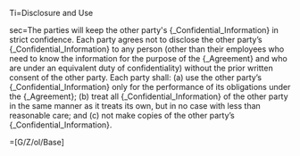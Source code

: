 Ti=Disclosure and Use

sec=The parties will keep the other party's {_Confidential_Information} in strict confidence. Each party agrees not to disclose the other party’s {_Confidential_Information} to any person (other than their employees who need to know the information for the purpose of the {_Agreement} and who are under an equivalent duty of confidentiality) without the prior written consent of the other party. Each party shall: (a) use the other party’s {_Confidential_Information} only for the performance of its obligations under the {_Agreement}; (b) treat all {_Confidential_Information} of the other party in the same manner as it treats its own, but in no case with less than reasonable care; and (c) not make copies of the other party’s {_Confidential_Information}.

=[G/Z/ol/Base]

